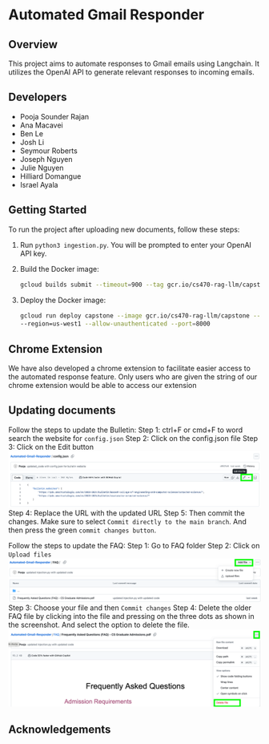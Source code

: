 # Automated Gmail Responder

## Overview
This project aims to automate responses to Gmail emails using Langchain. It utilizes the OpenAI API to generate relevant responses to incoming emails.

## Developers
- Pooja Sounder Rajan
- Ana Macavei
- Ben Le
- Josh Li
- Seymour Roberts
- Joseph Nguyen
- Julie Nguyen
- Hilliard Domangue
- Israel Ayala

## Getting Started
To run the project after uploading new documents, follow these steps:

1. Run `python3 ingestion.py`. 
You will be prompted to enter your OpenAI API key.

2. Build the Docker image:
   ```bash
   gcloud builds submit --timeout=900 --tag gcr.io/cs470-rag-llm/capstone
   ```

3. Deploy the Docker image:
    ```bash
    gcloud run deploy capstone --image gcr.io/cs470-rag-llm/capstone --min-instances=1 --memory=1Gi --set-env-vars=OPENAI_API_KEY='YOUR_OPENAI_API_KEY'
    --region=us-west1 --allow-unauthenticated --port=8000
    ```

## Chrome Extension
We have also developed a chrome extension to facilitate easier access to the automated response feature.
Only users who are given the string of our chrome extension would be able to access our extension

## Updating documents
Follow the steps to update the Bulletin: 
Step 1: ctrl+F or cmd+F to word search the website for `config.json`
Step 2: Click on the config.json file
Step 3: Click on the Edit button
![alt text](image.png)
Step 4: Replace the URL with the updated URL
Step 5: Then commit the changes. Make sure to select `Commit directly to the main branch`. And then press the green `commit changes button`.

Follow the steps to update the FAQ:
Step 1: Go to FAQ folder
Step 2: Click on `Upload files`
![alt text](image-1.png)
Step 3: Choose your file and then `Commit changes`
Step 4: Delete the older FAQ file by clicking into the file and pressing on the three dots as shown in the screenshot. And select the option to delete the file.
![alt text](image-2.png)



## Acknowledgements


